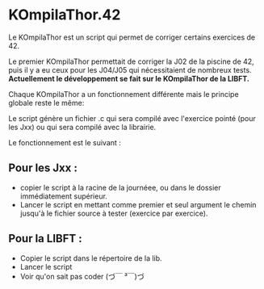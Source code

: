 # KOmpilaThor.42
Le KOmpilaThor est un script qui permet de corriger certains exercices de 42.

Le premier KOmpilaThor permettait de corriger la J02 de la piscine de 42, puis il y a eu ceux pour les J04/J05 qui nécessitaient de nombreux tests.
**Actuellement le développement se fait sur le KOmpilaThor de la LIBFT.**

Chaque KOmpilaThor a un fonctionnement différente mais le principe globale reste le même:

Le script génère un fichier .c qui sera compilé avec l'exercice pointé (pour les Jxx) ou qui sera compilé avec la librairie.

Le fonctionnement est le suivant :

Pour les Jxx :
-------
* copier le script à la racine de la journéee, ou dans le dossier immédiatement supérieur.
* Lancer le script en mettant comme premier et seul argument le chemin jusqu'à le fichier source à tester (exercice par exercice).

Pour la LIBFT :
-------
* Copier le script dans le répertoire de la lib.
* Lancer le script
* Voir qu'on sait pas coder (づ￣ ³￣)づ
